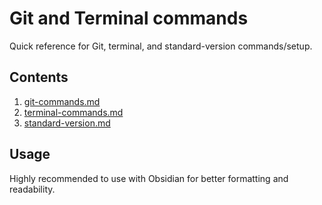 # Git and Terminal commands

Quick reference for Git, terminal, and standard-version commands/setup.

## Contents

1. [git-commands.md](#git-commands)
2. [terminal-commands.md](#terminal-commands)
3. [standard-version.md](#standard-version)

## Usage

Highly recommended to use with Obsidian for better formatting and readability.

